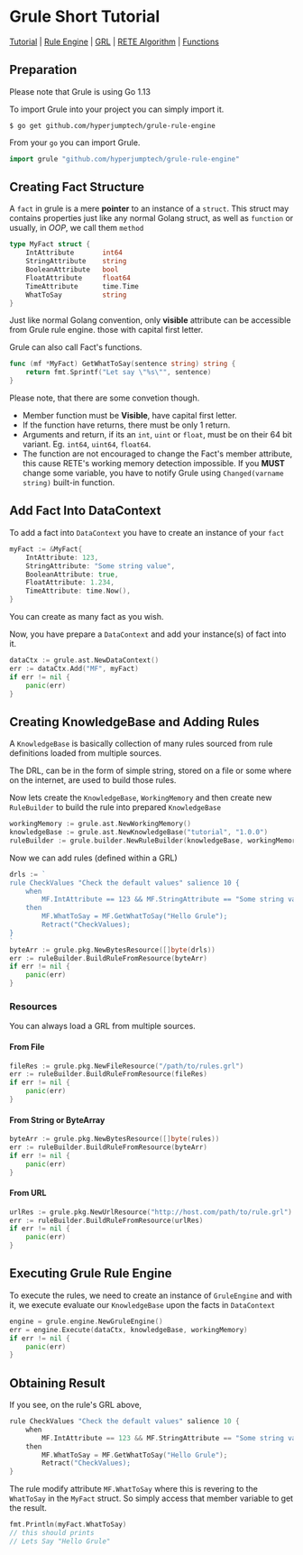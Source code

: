 # Grule Short Tutorial

[Tutorial](Tutorial_en.md) | [Rule Engine](RuleEngine_en.md) | [GRL](GRL_en.md) | [RETE Algorithm](RETE_en.md) | [Functions](Function_en.md)

## Preparation

Please note that Grule is using Go 1.13

To import Grule into your project you can simply import it.

```text
$ go get github.com/hyperjumptech/grule-rule-engine
```

From your `go` you can import Grule.

```go
import grule "github.com/hyperjumptech/grule-rule-engine"
``` 

## Creating Fact Structure

A `fact` in grule is a mere **pointer** to an instance of a `struct`.
This struct may contains properties just like any normal Golang struct, as well
as `function` or usually, in *OOP*, we call them `method` 

```go
type MyFact struct {
    IntAttribute       int64
    StringAttribute    string
    BooleanAttribute   bool
    FloatAttribute     float64
    TimeAttribute      time.Time
    WhatToSay          string
}

``` 

Just like normal Golang convention, only **visible** attribute can be accessible
from Grule rule engine. those with capital first letter.

Grule can also call Fact's functions.

```go
func (mf *MyFact) GetWhatToSay(sentence string) string {
    return fmt.Sprintf("Let say \"%s\"", sentence)
}
```

Please note, that there are some convetion though.

* Member function must be **Visible**, have capital first letter.
* If the function have returns, there must be only 1 return.
* Arguments and return, if its an `int`, `uint` or `float`, must be on their 64 bit variant. Eg. `int64`, `uint64`, `float64`.
* The function are not encouraged to change the Fact's member attribute, this cause RETE's working memory detection impossible.
If you **MUST** change some variable, you have to notify Grule using `Changed(varname string)` built-in function.

## Add Fact Into DataContext

To add a fact into `DataContext` you have to create an instance of your `fact`

```go
myFact := &MyFact{
    IntAttribute: 123,
    StringAttribute: "Some string value",
    BooleanAttribute: true,
    FloatAttribute: 1.234,
    TimeAttribute: time.Now(),
}
```

You can create as many fact as you wish.

Now, you have prepare a `DataContext` and add your instance(s) of fact into it.

```go
dataCtx := grule.ast.NewDataContext()
err := dataCtx.Add("MF", myFact)
if err != nil {
    panic(err)
}
```

## Creating KnowledgeBase and Adding Rules

A `KnowledgeBase` is basically collection of many rules sourced from rule definitions
loaded from multiple sources.

The DRL, can be in the form of simple string, stored on a file or some where on the internet, are
used to build those rules.

Now lets create the `KnowledgeBase`, `WorkingMemory` and then create new `RuleBuilder` to build the rule into prepared `KnowledgeBase`

```go
workingMemory := grule.ast.NewWorkingMemory()
knowledgeBase := grule.ast.NewKnowledgeBase("tutorial", "1.0.0")
ruleBuilder := grule.builder.NewRuleBuilder(knowledgeBase, workingMemory)
```

Now we can add rules (defined within a GRL)

```go
drls := `
rule CheckValues "Check the default values" salience 10 {
    when 
        MF.IntAttribute == 123 && MF.StringAttribute == "Some string value"
    then
        MF.WhatToSay = MF.GetWhatToSay("Hello Grule");
        Retract("CheckValues);
}
`
byteArr := grule.pkg.NewBytesResource([]byte(drls))
err := ruleBuilder.BuildRuleFromResource(byteArr)
if err != nil {
    panic(err)
}
```

### Resources

You can always load a GRL from multiple sources.


#### From File

```go
fileRes := grule.pkg.NewFileResource("/path/to/rules.grl")
err := ruleBuilder.BuildRuleFromResource(fileRes)
if err != nil {
    panic(err)
}
```

#### From String or ByteArray

```go
byteArr := grule.pkg.NewBytesResource([]byte(rules))
err := ruleBuilder.BuildRuleFromResource(byteArr)
if err != nil {
    panic(err)
}
```

#### From URL

```go
urlRes := grule.pkg.NewUrlResource("http://host.com/path/to/rule.grl")
err := ruleBuilder.BuildRuleFromResource(urlRes)
if err != nil {
    panic(err)
}
```

## Executing Grule Rule Engine

To execute the rules, we need to create an instance of `GruleEngine` and with it,
we execute evaluate our `KnowledgeBase` upon the facts in `DataContext`

```go
engine = grule.engine.NewGruleEngine()
err = engine.Execute(dataCtx, knowledgeBase, workingMemory)
if err != nil {
    panic(err)
}
```

## Obtaining Result

If you see, on the rule's GRL above, 

```go
rule CheckValues "Check the default values" salience 10 {
    when 
        MF.IntAttribute == 123 && MF.StringAttribute == "Some string value"
    then
        MF.WhatToSay = MF.GetWhatToSay("Hello Grule");
        Retract("CheckValues);
}
```

The rule modify attribute `MF.WhatToSay` where this is revering to the `WhatToSay` in the 
`MyFact` struct. So simply access that member variable to get the result.

```go
fmt.Println(myFact.WhatToSay)
// this should prints
// Lets Say "Hello Grule"
```